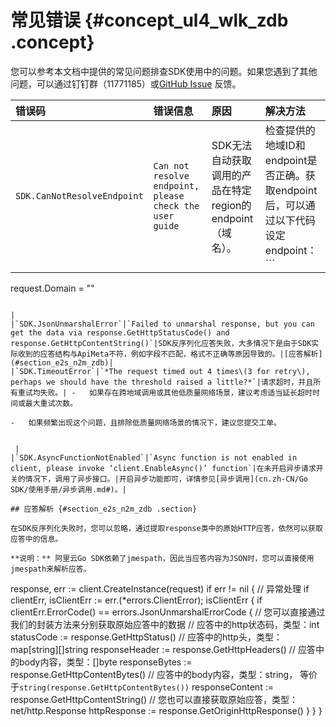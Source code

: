 # 常见错误 {#concept_ul4_wlk_zdb .concept}

您可以参考本文档中提供的常见问题排查SDK使用中的问题。如果您遇到了其他问题，可以通过钉钉群（11771185）或[GitHub Issue](https://github.com/aliyun/aliyun-openapi-java-sdk/issues) 反馈。

|错误码|错误信息|原因|解决方法|
|:--|:---|:-|:---|
|`SDK.CanNotResolveEndpoint`|`Can not resolve endpoint, please check the user guide`|SDK无法自动获取调用的产品在特定region的endpoint（域名）。|检查提供的地域ID和endpoint是否正确。获取endpoint后，可以通过以下代码设定endpoint：```
request.Domain = "<endpoint>"
```

|
|`SDK.JsonUnmarshalError`|`Failed to unmarshal response, but you can get the data via response.GetHttpStatusCode() and response.GetHttpContentString()`|SDK反序列化应答失败，大多情况下是由于SDK实际收到的应答结构与ApiMeta不符，例如字段不匹配，格式不正确等原因导致的。|[应答解析](#section_e2s_n2m_zdb)|
|`SDK.TimeoutError`|`*The request timed out 4 times\(3 for retry\), perhaps we should have the threshold raised a little?*`|请求超时，并且所有重试均失败。| -   如果存在跨地域调用或其他低质量网络场景，建议考虑适当延长超时时间或最大重试次数。

-   如果频繁出现这个问题，且排除低质量网络场景的情况下，建议您提交工单。


 |
|`SDK.AsyncFunctionNotEnabled`|`Async function is not enabled in client, please invoke ‘client.EnableAsync()’ function`|在未开启异步请求开关的情况下，调用了异步接口。|开启异步功能即可，详情参见[异步调用](cn.zh-CN/Go SDK/使用手册/异步调用.md#)。|

## 应答解析 {#section_e2s_n2m_zdb .section}

在SDK反序列化失败时，您可以忽略，通过提取response类中的原始HTTP应答，依然可以获取应答中的信息。

**说明：** 阿里云Go SDK依赖了jmespath，因此当应答内容为JSON时，您可以直接使用jmespath来解析应答。

```
response, err := client.CreateInstance(request)
    if err != nil {
        // 异常处理
        if clientErr, isClientErr := err.(*errors.ClientError); isClientErr {
            if clientErr.ErrorCode() == errors.JsonUnmarshalErrorCode {
                // 您可以直接通过我们的封装方法来分别获取原始应答中的数据
                // 应答中的http状态码，类型：int
                statusCode := response.GetHttpStatus()
                // 应答中的http头，类型：map[string][]string
                responseHeader := response.GetHttpHeaders()
                // 应答中的body内容，类型：[]byte
                responseBytes := response.GetHttpContentBytes()
                // 应答中的body内容，类型：string， 等价于`string(response.GetHttpContentBytes())`
                responseContent := response.GetHttpContentString()
                // 您也可以直接获取原始应答，类型：net/http.Response
                httpResponse := response.GetOriginHttpResponse()
            }
        }
    }
```

